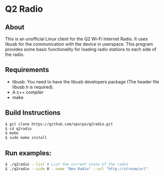 # Q2 Radio

## About
This is an unofficial Linux client for the Q2 Wi-Fi Internet Radio.
It uses libusb for the communication with the device in userspace.
This program provides some basic functionality for loading radio stations to each side of the radio.

## Requirements
* libusb: You need to have the libusb developers package (The header file libusb.h is required).
* A c++ compiler
* make

## Build Instructions
```bash
$ git clone https://github.com/vporpo/q2radio.git
$ cd q2radio
$ make
$ sudo make install
```

## Run examples:
```bash
$ ./q2radio --list # List the current state of the radio
$ ./q2radio --side 0 --name "New Radio" --url "http://stream/url"
```
